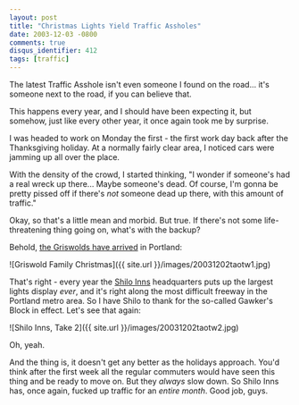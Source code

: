 ```yaml
---
layout: post
title: "Christmas Lights Yield Traffic Assholes"
date: 2003-12-03 -0800
comments: true
disqus_identifier: 412
tags: [traffic]
---
```

The latest Traffic Asshole isn't even someone I found on the road...
it's someone next to the road, if you can believe that.

 This happens every year, and I should have been expecting it, but
somehow, just like every other year, it once again took me by surprise.

 I was headed to work on Monday the first - the first work day back
after the Thanksgiving holiday. At a normally fairly clear area, I
noticed cars were jamming up all over the place.

 With the density of the crowd, I started thinking, "I wonder if
someone's had a real wreck up there... Maybe someone's dead. Of course,
I'm gonna be pretty pissed off if there's *not* someone dead up there,
with this amount of traffic."

 Okay, so that's a little mean and morbid. But true. If there's not some
life-threatening thing going on, what's with the backup?

 Behold, [the Griswolds have
arrived](http://www.amazon.com/exec/obidos/ASIN/B0000AQS6R/mhsvortex) in
Portland:

 ![Griswold Family
Christmas]({{ site.url }}/images/20031202taotw1.jpg)

 That's right - every year the [Shilo Inns](http://www.shiloinns.com/)
headquarters puts up the largest lights display *ever*, and it's right
along the most difficult freeway in the Portland metro area. So I have
Shilo to thank for the so-called Gawker's Block in effect. Let's see
that again:

 ![Shilo Inns, Take
2]({{ site.url }}/images/20031202taotw2.jpg)

 Oh, yeah.

 And the thing is, it doesn't get any better as the holidays approach.
You'd think after the first week all the regular commuters would have
seen this thing and be ready to move on. But they *always* slow down. So
Shilo Inns has, once again, fucked up traffic for an *entire month*.
Good job, guys.
